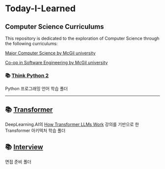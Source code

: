 # Today-I-Learned



## Computer Science Curriculums

This repository is dedicated to the exploration of Computer Science through the following curriculums:

[Major Computer Science by McGil university](https://www.mcgill.ca/study/2023-2024/faculties/science/undergraduate/programs/bachelor-science-bsc-major-computer-science)

[Co-op in Software Engineering by McGil university](https://www.mcgill.ca/study/2023-2024/faculties/engineering/undergraduate/programs/bachelor-engineering-beng-co-op-software-engineering)

### 📚 [Think Python 2](./thinkpython2/thinkpython2.pdf)

Python 프로그래밍 언어 학습 폴더

---

## 📚 [Transformer](./transformer/README.md)

DeepLearning.AI의 [How Transformer LLMs Work](https://learn.deeplearning.ai/accomplishments/51ed3c1d-5ff7-400b-8ceb-64e3bd3d8c2e?usp=sharing) 강의를 기반으로 한 Transformer 아키텍처 학습 폴더

## 📚 [Interview](./interview/README.md)

면접 준비 폴더